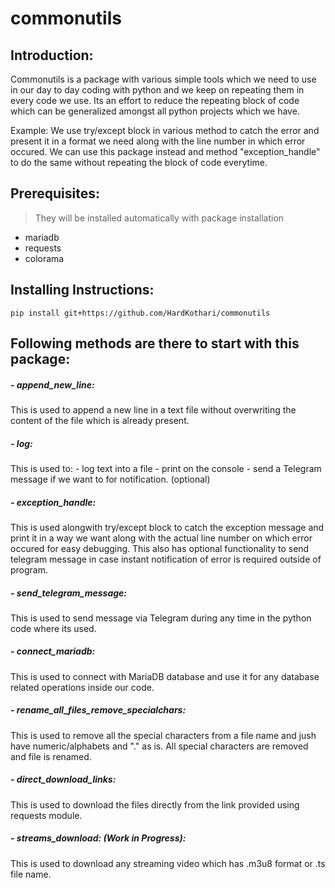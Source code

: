 # commonutils

## Introduction:

Commonutils is a package with various simple tools which we need to use in our day to day coding with python and we keep on repeating them in every code we use. Its an effort to reduce the repeating block of code which can be generalized amongst all python projects which we have.

Example: We use try/except block in various method to catch the error and present it in a format we need along with the line number in which error occured. We can use this package instead and method "exception_handle" to do the same without repeating the block of code everytime.

## Prerequisites: 
> They will be installed automatically with package installation
- mariadb
- requests
- colorama

## Installing Instructions:

```
pip install git+https://github.com/HardKothari/commonutils
```

## Following methods are there to start with this package:

##### - append_new_line: 
This is used to append a new line in a text file without overwriting the content of the file which is already present.

##### - log:
This is used to:
    - log text into a file
    - print on the console 
    - send a Telegram message if we want to for notification. (optional)

##### - exception_handle:
This is used alongwith try/except block to catch the exception message and print it in a way we want along with the actual line number on which error occured for easy debugging.
This also has optional functionality to send telegram message in case instant notification of error is required outside of program.

##### - send_telegram_message:
This is used to send message via Telegram during any time in the python code where its used.

##### - connect_mariadb:
This is used to connect with MariaDB database and use it for any database related operations inside our code.

##### - rename_all_files_remove_specialchars:
This is used to remove all the special characters from a file name and jush have numeric/alphabets and "." as is. All special characters are removed and file is renamed.

##### - direct_download_links:
This is used to download the files directly from the link provided using requests module.

##### - streams_download: (Work in Progress):
This is used to download any streaming video which has .m3u8 format or .ts file name.